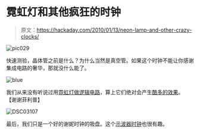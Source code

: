 # 霓虹灯和其他疯狂的时钟

> 原文：<https://hackaday.com/2010/01/13/neon-lamp-and-other-crazy-clocks/>

![](img/f1d2e9b9d0406cd57bad22f05397fa8d.png "pic029")

快速测验，晶体管之前是什么？为什么当然是真空管。如果这个时钟不能让你感谢集成电路的奢华，那就没什么能了。

![](img/548b785ad74e3550be2b9b70ee9d4340.png "blue")

我们从来没有听说过用[霓虹灯做逻辑电路](http://www.vf.utwente.nl/~ptdeboer/ham/neonclock/)，算上它们绝对会产生[酷多的效果](http://www.vf.utwente.nl/~ptdeboer/ham/neonclock/neonclock.avi)。
【谢谢菲利普】

![](img/c010d8f735bec10802c44c172643c1be.png "DSC03107")

最后，我们只是一个好的谢妮时钟的吸盘。这个[示波器时钟](http://www.derivedlogic.com/Scope%20Clock/scopeclock.html)也很有趣。